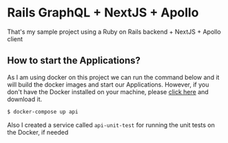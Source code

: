 # Rails GraphQL + NextJS + Apollo

That's my sample project using a Ruby on Rails backend + NextJS + Apollo client

## How to start the Applications?

As I am using docker on this project we can run the command below and it will build the docker images and start our Applications. However, if you don't have the Docker installed on your machine, please [click here](https://www.docker.com/products/docker-desktop/) and download it.

```bash
$ docker-compose up api
```
Also I created a service called `api-unit-test` for running the unit tests on the Docker, if needed
